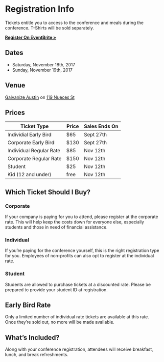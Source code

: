 # Registration Info

Tickets entitle you to access to the conference and meals during the conference. T-Shirts will be sold separately.

<strong>
  <a href="https://www.eventbrite.com/e/pytexas-2017-registration-37631657300" target="_blank">
    Register On EventBrite &raquo;
  </a>
</strong>

## Dates

- Saturday, November 18th, 2017
- Sunday, November 19th, 2017

## Venue

[Galvanize Austin](https://www.galvanize.com/austin/campus) on [119 Nueces St](https://goo.gl/maps/gkkQaKKugPs)

## Prices

| Ticket Type | Price | Sales Ends On |
| ----------- | ----- | ------------- |
| Individial Early Bird | $65 | Sept 27th |
| Corporate Early Bird | $130 | Sept 27th |
| Individual Regular Rate | $85 | Nov 12th |
| Corporate Regular Rate | $150 | Nov 12th |
| Student | $25 | Nov 12th |
| Kid (12 and under) | free | Nov 12th |

## Which Ticket Should I Buy?

### Corporate

If your company is paying for you to attend, please register at the corporate
rate. This will help keep the costs down for everyone else, especially students
and those in need of financial assistance.

### Individual
If you’re paying for the conference yourself, this is the right registration
type for you. Employees of non-profits can also opt to register at the
individual rate.

### Student
Students are allowed to purchase tickets at a discounted rate. Please be
prepared to provide your student ID at registration.

## Early Bird Rate
Only a limited number of individual rate tickets are available at this rate.
Once they’re sold out, no more will be made available.

## What’s Included?
Along with your conference registration, attendees will receive breakfast,
lunch, and break refreshments.
